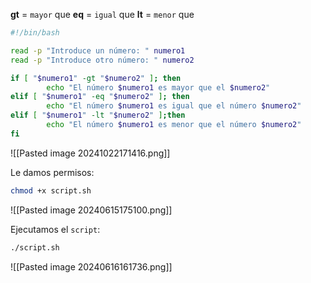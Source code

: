 
**gt** = ``mayor`` que
**eq** = ``igual`` que
**lt** = ``menor`` que

```Bash
#!/bin/bash

read -p "Introduce un número: " numero1
read -p "Introduce otro número: " numero2

if [ "$numero1" -gt "$numero2" ]; then
        echo "El número $numero1 es mayor que el $numero2"
elif [ "$numero1" -eq "$numero2" ]; then
        echo "El número $numero1 es igual que el número $numero2"
elif [ "$numero1" -lt "$numero2" ];then
        echo "El número $numero1 es menor que el número $numero2"
fi
```

![[Pasted image 20241022171416.png]]

Le damos permisos:

```Bash
chmod +x script.sh
```

![[Pasted image 20240615175100.png]]

Ejecutamos el ``script``:

```Bash
./script.sh
```

![[Pasted image 20240616161736.png]]

